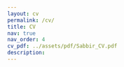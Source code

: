 ```yaml
---
layout: cv
permalink: /cv/
title: CV
nav: true
nav_order: 4
cv_pdf: ../assets/pdf/Sabbir_CV.pdf
description: 
---
```

